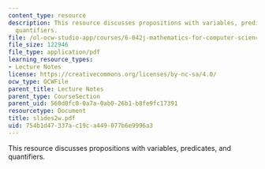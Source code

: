 ```yaml
---
content_type: resource
description: This resource discusses propositions with variables, predicates, and
  quantifiers.
file: /ol-ocw-studio-app/courses/6-042j-mathematics-for-computer-science-fall-2005/754b1d47337ac19ca449077b6e9996a3_slides2w.pdf
file_size: 122946
file_type: application/pdf
learning_resource_types:
- Lecture Notes
license: https://creativecommons.org/licenses/by-nc-sa/4.0/
ocw_type: OCWFile
parent_title: Lecture Notes
parent_type: CourseSection
parent_uid: 560d0fc0-0a7a-0ab0-26b1-b8fe9fc17391
resourcetype: Document
title: slides2w.pdf
uid: 754b1d47-337a-c19c-a449-077b6e9996a3
---
```

This resource discusses propositions with variables, predicates, and quantifiers.
